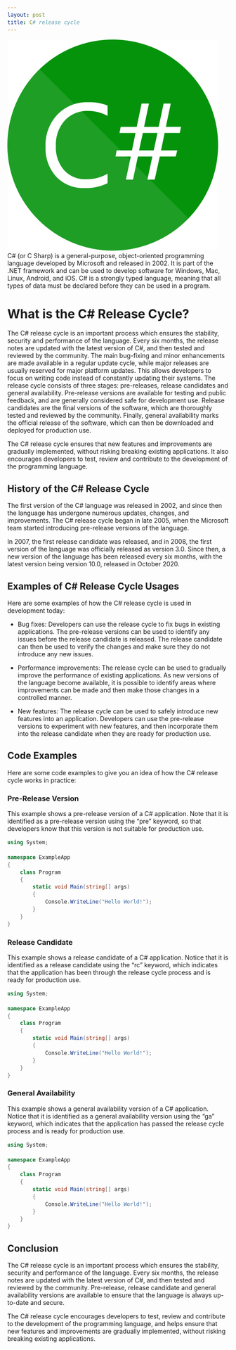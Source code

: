 ```yaml
---
layout: post
title: C# release cycle
---
```

<div class="row">
    <div class="col-sm-2">
        <img src="/images/csharp-logo.png" alt="c# .NET"/>
    </div>
    <div class="col-sm-10">
        C# (or C Sharp) is a general-purpose, object-oriented programming language developed by Microsoft and released in 2002. It is part of the .NET framework and can be used to develop software for Windows, Mac, Linux, Android, and iOS. C# is a strongly typed language, meaning that all types of data must be declared before they can be used in a program.
    </div>
</div>

<meta property="og:title" content="C# Release Cycle">
<meta property="og:description" content="An overview of the C# release cycle, detailing its history, major versions, minor releases, and point releases, along with code examples demonstrating new features.">
<meta property="og:type" content="article">
<meta property="og:url" content="https://blog.released.info/2021/06/01/C-sharp-releases.html">
<meta property="og:image" content="https://blog.released.info/images/csharp-logo.png">
<meta property="article:author" content="Released.info Blog Team">
<meta property="article:published_time" content="2021-06-01">


# What is the C# Release Cycle?

The C# release cycle is an important process which ensures the stability, security and performance of the language.
Every six months, the release notes are updated with the latest version of C#, and then tested and reviewed by the
community. The main bug-fixing and minor enhancements are made available in a regular update cycle, while major releases
are usually reserved for major platform updates. This allows developers to focus on writing code instead of constantly
updating their systems.
The release cycle consists of three stages: pre-releases, release candidates and general availability. Pre-release
versions are available for testing and public feedback, and are generally considered safe for development use. Release
candidates are the final versions of the software, which are thoroughly tested and reviewed by the community. Finally,
general availability marks the official release of the software, which can then be downloaded and deployed for
production use.

The C# release cycle ensures that new features and improvements are gradually implemented, without risking breaking
existing applications. It also encourages developers to test, review and contribute to the development of the
programming language.

## History of the C# Release Cycle

The first version of the C# language was released in 2002, and since then the language has undergone numerous updates,
changes, and improvements. The C# release cycle began in late 2005, when the Microsoft team started introducing
pre-release versions of the language.

In 2007, the first release candidate was released, and in 2008, the first version of the language was officially
released as version 3.0. Since then, a new version of the language has been released every six months, with the latest
version being version 10.0, released in October 2020.

## Examples of C# Release Cycle Usages

Here are some examples of how the C# release cycle is used in development today:

- Bug fixes: Developers can use the release cycle to fix bugs in existing applications. The pre-release versions can be
  used to identify any issues before the release candidate is released. The release candidate can then be used to verify
  the changes and make sure they do not introduce any new issues.

- Performance improvements: The release cycle can be used to gradually improve the performance of existing applications.
  As new versions of the language become available, it is possible to identify areas where improvements can be made and
  then make those changes in a controlled manner.

- New features: The release cycle can be used to safely introduce new features into an application. Developers can use
  the pre-release versions to experiment with new features, and then incorporate them into the release candidate when
  they are ready for production use.

## Code Examples

Here are some code examples to give you an idea of how the C# release cycle works in practice:

### Pre-Release Version

This example shows a pre-release version of a C# application. Note that it is identified as a pre-release version using
the “pre” keyword, so that developers know that this version is not suitable for production use.

```csharp
using System;

namespace ExampleApp
{
    class Program
    {
        static void Main(string[] args)
        {
            Console.WriteLine("Hello World!");
        }
    }
}
```

### Release Candidate

This example shows a release candidate of a C# application. Notice that it is identified as a release candidate using
the “rc” keyword, which indicates that the application has been through the release cycle process and is ready for
production use.

```csharp
using System;

namespace ExampleApp
{
    class Program
    {
        static void Main(string[] args)
        {
            Console.WriteLine("Hello World!");
        }
    }
}
```

### General Availability

This example shows a general availability version of a C# application. Notice that it is identified as a general
availability version using the “ga” keyword, which indicates that the application has passed the release cycle process
and is ready for production use.

```csharp
using System;

namespace ExampleApp
{
    class Program
    {
        static void Main(string[] args)
        {
            Console.WriteLine("Hello World!");
        }
    }
}
```

## Conclusion

The C# release cycle is an important process which ensures the stability, security and performance of the language.
Every six months, the release notes are updated with the latest version of C#, and then tested and reviewed by the
community. Pre-release, release candidate and general availability versions are available to ensure that the language is
always up-to-date and secure.

The C# release cycle encourages developers to test, review and contribute to the development of the programming
language, and helps ensure that new features and improvements are gradually implemented, without risking breaking
existing applications.
